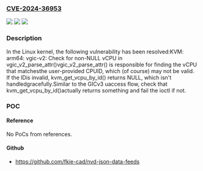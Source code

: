 ### [CVE-2024-36953](https://cve.mitre.org/cgi-bin/cvename.cgi?name=CVE-2024-36953)
![](https://img.shields.io/static/v1?label=Product&message=Linux&color=blue)
![](https://img.shields.io/static/v1?label=Version&message=7d450e282171%3C%204404465a1bee%20&color=brighgreen)
![](https://img.shields.io/static/v1?label=Vulnerability&message=n%2Fa&color=brighgreen)

### Description

In the Linux kernel, the following vulnerability has been resolved:KVM: arm64: vgic-v2: Check for non-NULL vCPU in vgic_v2_parse_attr()vgic_v2_parse_attr() is responsible for finding the vCPU that matchesthe user-provided CPUID, which (of course) may not be valid. If the IDis invalid, kvm_get_vcpu_by_id() returns NULL, which isn't handledgracefully.Similar to the GICv3 uaccess flow, check that kvm_get_vcpu_by_id()actually returns something and fail the ioctl if not.

### POC

#### Reference
No PoCs from references.

#### Github
- https://github.com/fkie-cad/nvd-json-data-feeds

